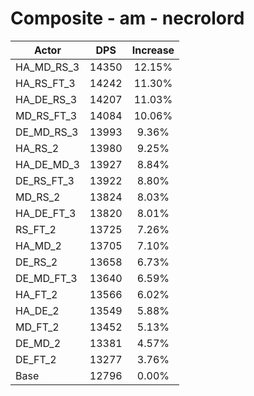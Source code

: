 # Composite - am - necrolord
| Actor | DPS | Increase |
|---|:---:|:---:|
|HA_MD_RS_3|14350|12.15%|
|HA_RS_FT_3|14242|11.30%|
|HA_DE_RS_3|14207|11.03%|
|MD_RS_FT_3|14084|10.06%|
|DE_MD_RS_3|13993|9.36%|
|HA_RS_2|13980|9.25%|
|HA_DE_MD_3|13927|8.84%|
|DE_RS_FT_3|13922|8.80%|
|MD_RS_2|13824|8.03%|
|HA_DE_FT_3|13820|8.01%|
|RS_FT_2|13725|7.26%|
|HA_MD_2|13705|7.10%|
|DE_RS_2|13658|6.73%|
|DE_MD_FT_3|13640|6.59%|
|HA_FT_2|13566|6.02%|
|HA_DE_2|13549|5.88%|
|MD_FT_2|13452|5.13%|
|DE_MD_2|13381|4.57%|
|DE_FT_2|13277|3.76%|
|Base|12796|0.00%|
